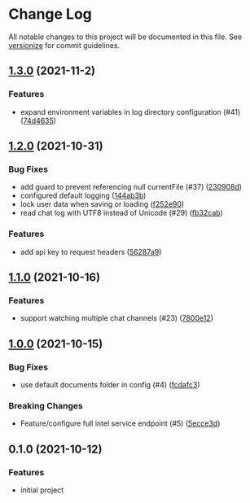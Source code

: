 # Change Log

All notable changes to this project will be documented in this file. See [versionize](https://github.com/saintedlama/versionize) for commit guidelines.

<a name="1.3.0"></a>
## [1.3.0](https://www.github.com/agelito/wimp-intellog/releases/tag/v1.3.0) (2021-11-2)

### Features

* expand environment variables in log directory configuration (#41) ([74d4635](https://www.github.com/agelito/wimp-intellog/commit/74d4635337abc82b3f52d1107c92ccf5d7ce6546))

<a name="1.2.0"></a>
## [1.2.0](https://www.github.com/agelito/wimp-intellog/releases/tag/v1.2.0) (2021-10-31)

### Bug Fixes

* add guard to prevent referencing null currentFile (#37) ([230908d](https://www.github.com/agelito/wimp-intellog/commit/230908d51b116b1c0419ed895c37935fa01867a8))
* configured default logging ([144ab3b](https://www.github.com/agelito/wimp-intellog/commit/144ab3bf883d6207c4c09b05a8a549c1e033a11c))
* lock user data when saving or loading ([f252e90](https://www.github.com/agelito/wimp-intellog/commit/f252e909c06dd9798bbf36cb32402217a1aca84b))
* read chat log with UTF8 instead of Unicode (#29) ([fb32cab](https://www.github.com/agelito/wimp-intellog/commit/fb32cab82c10d806052f9fd793dfd3831b643274))

### Features

* add api key to request headers ([56287a9](https://www.github.com/agelito/wimp-intellog/commit/56287a95337e9b076d9b2c044691080cc2cd18dc))

<a name="1.1.0"></a>
## [1.1.0](https://www.github.com/agelito/wimp-intellog/releases/tag/v1.1.0) (2021-10-16)

### Features

* support watching multiple chat channels (#23) ([7800e12](https://www.github.com/agelito/wimp-intellog/commit/7800e1217b6b2813d4aca870ea257f24f2d08a06))

<a name="1.0.0"></a>
## [1.0.0](https://www.github.com/agelito/wimp-intellog/releases/tag/v1.0.0) (2021-10-15)

### Bug Fixes

* use default documents folder in config (#4) ([fcdafc3](https://www.github.com/agelito/wimp-intellog/commit/fcdafc3eb0dee8c706f9a12e47a854b32a269310))

### Breaking Changes

* Feature/configure full intel service endpoint (#5) ([5ecce3d](https://www.github.com/agelito/wimp-intellog/commit/5ecce3da83bf903acfc158aad6b2ce465c4ce810))

<a name="0.1.0"></a>
## 0.1.0 (2021-10-12)

### Features

* initial project

